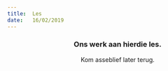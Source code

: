 ```yaml
---
title:  Les
date:   16/02/2019
---
```


### <center>Ons werk aan hierdie les.</center>
<center>Kom asseblief later terug.</center>
